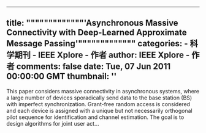 
---
title: """""""""""""'Asynchronous Massive Connectivity with Deep-Learned Approximate Message Passing'"""""""""""""
categories: 
    - 科学期刊
    - IEEE Xplore - 作者
author: IEEE Xplore - 作者
comments: false
date: Tue, 07 Jun 2011 00:00:00 GMT
thumbnail: ''
---

<div>   
This paper considers massive connectivity in asynchronous systems, where a large number of devices sporadically send data to the base station (BS) with imperfect synchronization. Grant-free random access is considered and each device is assigned with a unique but not necessarily orthogonal pilot sequence for identification and channel estimation. The goal is to design algorithms for joint user act...  
</div>
            